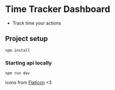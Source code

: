 # Time Tracker Dashboard
- Track time your actions

## Project setup
```
npm install
```

### Starting api locally
```
npm run dev
```

icons from [Flaticon](https://www.flaticon.com) <3

